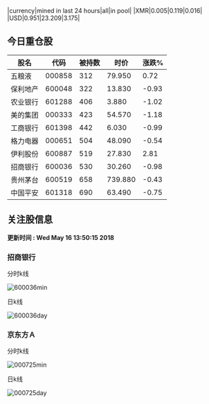 |currency|mined in last 24 hours|all|in pool|
|XMR|0.005|0.119|0.016|
|USD|0.951|23.209|3.175|

## 今日重仓股 

|股名|代码|被持数|时价|涨跌%|
|---|---|---|---|---|
|五粮液|000858|312|79.950|0.72|
|保利地产|600048|322|13.830|-0.93|
|农业银行|601288|406|3.880|-1.02|
|美的集团|000333|423|54.570|-1.18|
|工商银行|601398|442|6.030|-0.99|
|格力电器|000651|504|48.090|-0.54|
|伊利股份|600887|519|27.830|2.81|
|招商银行|600036|530|30.260|-0.98|
|贵州茅台|600519|658|739.880|-0.43|
|中国平安|601318|690|63.490|-0.75|

## 关注股信息
**更新时间 : Wed May 16 13:50:15 2018**
### 招商银行 
分时k线

![600036min](http://image.sinajs.cn/newchart/min/n/sh600036.gif)

日k线

![600036day](http://image.sinajs.cn/newchart/daily/n/sh600036.gif)

### 京东方Ａ 
分时k线

![000725min](http://image.sinajs.cn/newchart/min/n/sz000725.gif)

日k线

![000725day](http://image.sinajs.cn/newchart/daily/n/sz000725.gif)
